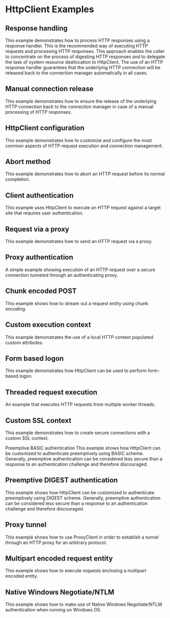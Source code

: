 # HttpClient Examples

## Response handling
This example demonstrates how to process HTTP responses using a response handler. This is the recommended way of executing HTTP requests and processing HTTP responses. This approach enables the caller to concentrate on the process of digesting HTTP responses and to delegate the task of system resource deallocation to HttpClient. The use of an HTTP response handler guarantees that the underlying HTTP connection will be released back to the connection manager automatically in all cases.

## Manual connection release
This example demonstrates how to ensure the release of the underlying HTTP connection back to the connection manager in case of a manual processing of HTTP responses.

## HttpClient configuration
This example demonstrates how to customize and configure the most common aspects of HTTP request execution and connection management.

## Abort method
This example demonstrates how to abort an HTTP request before its normal completion.

## Client authentication
This example uses HttpClient to execute an HTTP request against a target site that requires user authentication.

## Request via a proxy
This example demonstrates how to send an HTTP request via a proxy.

## Proxy authentication
A simple example showing execution of an HTTP request over a secure connection tunneled through an authenticating proxy.

## Chunk encoded POST
This example shows how to stream out a request entity using chunk encoding.

## Custom execution context
This example demonstrates the use of a local HTTP context populated custom attributes.

## Form based logon
This example demonstrates how HttpClient can be used to perform form-based logon.

## Threaded request execution
An example that executes HTTP requests from multiple worker threads.

## Custom SSL context
This example demonstrates how to create secure connections with a custom SSL context.

Preemptive BASIC authentication
This example shows how HttpClient can be customized to authenticate preemptively using BASIC scheme. Generally, preemptive authentication can be considered less secure than a response to an authentication challenge and therefore discouraged.

## Preemptive DIGEST authentication
This example shows how HttpClient can be customized to authenticate preemptively using DIGEST scheme. Generally, preemptive authentication can be considered less secure than a response to an authentication challenge and therefore discouraged.

## Proxy tunnel
This example shows how to use ProxyClient in order to establish a tunnel through an HTTP proxy for an arbitrary protocol.

## Multipart encoded request entity
This example shows how to execute requests enclosing a multipart encoded entity.

## Native Windows Negotiate/NTLM
This example shows how to make use of Native Windows Negotiate/NTLM authentication when running on Windows OS.